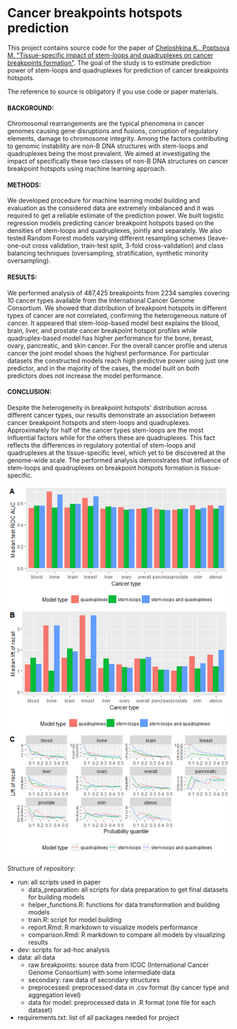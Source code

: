 # Cancer breakpoints hotspots prediction

This project contains source code for the paper of [Cheloshkina K., Poptsova M. "Tissue-specific impact of stem-loops and quadruplexes on cancer breakpoints formation"](https://bmccancer.biomedcentral.com/articles/10.1186/s12885-019-5653-x).
The goal of the study is to estimate prediction power of stem-loops and quadruplexes for prediction of cancer breakpoints hotspots.

The reference to source is obligatory if you use code or paper materials.

#### BACKGROUND:
Chromosomal rearrangements are the typical phenomena in cancer genomes causing gene disruptions and fusions, corruption of regulatory elements, damage to chromosome integrity. Among the factors contributing to genomic instability are non-B DNA structures with stem-loops and quadruplexes being the most prevalent. We aimed at investigating the impact of specifically these two classes of non-B DNA structures on cancer breakpoint hotspots using machine learning approach.

#### METHODS:
We developed procedure for machine learning model building and evaluation as the considered data are extremely imbalanced and it was required to get a reliable estimate of the prediction power. We built logistic regression models predicting cancer breakpoint hotspots based on the densities of stem-loops and quadruplexes, jointly and separately. We also tested Random Forest models varying different resampling schemes (leave-one-out cross validation, train-test split, 3-fold cross-validation) and class balancing techniques (oversampling, stratification, synthetic minority oversampling).

#### RESULTS:
We performed analysis of 487,425 breakpoints from 2234 samples covering 10 cancer types available from the International Cancer Genome Consortium. We showed that distribution of breakpoint hotspots in different types of cancer are not correlated, confirming the heterogeneous nature of cancer. It appeared that stem-loop-based model best explains the blood, brain, liver, and prostate cancer breakpoint hotspot profiles while quadruplex-based model has higher performance for the bone, breast, ovary, pancreatic, and skin cancer. For the overall cancer profile and uterus cancer the joint model shows the highest performance. For particular datasets the constructed models reach high predictive power using just one predictor, and in the majority of the cases, the model built on both predictors does not increase the model performance.




#### CONCLUSION:
Despite the heterogeneity in breakpoint hotspots' distribution across different cancer types, our results demonstrate an association between cancer breakpoint hotspots and stem-loops and quadruplexes. Approximately for half of the cancer types stem-loops are the most influential factors while for the others these are quadruplexes. This fact reflects the differences in regulatory potential of stem-loops and quadruplexes at the tissue-specific level, which yet to be discovered at the genome-wide scale. The performed analysis demonstrates that influence of stem-loops and quadruplexes on breakpoint hotspots formation is tissue-specific.

![Results](Figure_5.png "Comparison of different models' performance by cancer type")


Structure of repository:
- run: all scripts used in paper
    - data_preparation: all scripts for data preparation to get final datasets for building models
    - helper_functions.R: functions for data transformation and building models 
    - train.R: script for model building
    - report.Rmd: R markdown to visualize models performance
    - comparison.Rmd: R markdown to compare all models by visualizing results
- dev: scripts for ad-hoc analysis
- data: all data
   - raw breakpoints: source data from ICGC (International Cancer Genome Consortium) with some intermediate data
   - secondary: raw data of secondary structures
   - preprocessed: preprocessed data in .csv format (by cancer type and aggregation level)
   - data for model: preprocessed data in .R format (one file for each dataset)
- requirements.txt: list of all packages needed for project
